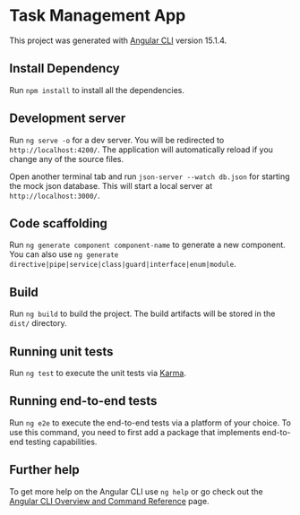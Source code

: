 # Task Management App

This project was generated with [Angular CLI](https://github.com/angular/angular-cli) version 15.1.4.

## Install Dependency
Run     `npm install` to install all the dependencies.

## Development server
Run `ng serve -o` for a dev server. You will be redirected to `http://localhost:4200/`. The application will automatically reload if you change any of the source files.

Open another terminal tab and run  `json-server --watch db.json` for starting the mock json database. This will start a local server at `http://localhost:3000/`.

## Code scaffolding

Run `ng generate component component-name` to generate a new component. You can also use `ng generate directive|pipe|service|class|guard|interface|enum|module`.

## Build

Run `ng build` to build the project. The build artifacts will be stored in the `dist/` directory.

## Running unit tests

Run `ng test` to execute the unit tests via [Karma](https://karma-runner.github.io).

## Running end-to-end tests

Run `ng e2e` to execute the end-to-end tests via a platform of your choice. To use this command, you need to first add a package that implements end-to-end testing capabilities.

## Further help

To get more help on the Angular CLI use `ng help` or go check out the [Angular CLI Overview and Command Reference](https://angular.io/cli) page.

